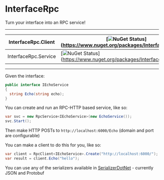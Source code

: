 # InterfaceRpc
Turn your interface into an RPC service!

---
| InterfaceRpc.Client | [![NuGet Status](http://img.shields.io/nuget/v/InterfaceRpc.Client.svg?style=flat)](https://www.nuget.org/packages/InterfaceRpc.Client/ |
| --- | --- |
| InterfaceRpc.Service | [![NuGet Status](http://img.shields.io/nuget/v/InterfaceRpc.Service.svg?style=flat)](https://www.nuget.org/packages/InterfaceRpc.Service/ |

---

Given the interface:
```csharp
public interface IEchoService
{
  string Echo(string echo);
}
```
You can create and run an RPC-HTTP based service, like so:
```csharp
var svc = new RpcService<IEchoService>(new EchoService());
svc.Start();
```
Then make HTTP POSTs to `http://localhost:6000/Echo` (domain and port are configurable)

You can make a client to do this for you, like so:
```csharp
var client = RpcClient<IEchoService>.Create("http://localhost:6000/");
var result = client.Echo("hello");
```

You can use any of the serializers available in [SerializerDotNet](https://www.nuget.org/packages/SerializerDotNet) - currently JSON and Protobuf
